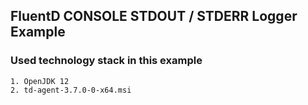 ## FluentD CONSOLE STDOUT / STDERR Logger Example


### Used technology stack in this example

	1. OpenJDK 12
	2. td-agent-3.7.0-0-x64.msi
